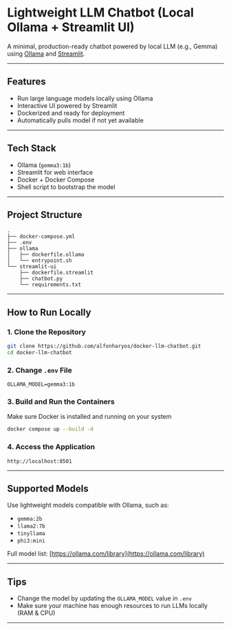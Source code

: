 # Lightweight LLM Chatbot (Local Ollama + Streamlit UI)

A minimal, production-ready chatbot powered by local LLM (e.g., Gemma) using [Ollama](https://ollama.com/) and [Streamlit](https://streamlit.io/).

---

## Features

- Run large language models locally using Ollama
- Interactive UI powered by Streamlit
- Dockerized and ready for deployment
- Automatically pulls model if not yet available

---

## Tech Stack

- Ollama (`gemma3:1b`)
- Streamlit for web interface
- Docker + Docker Compose
- Shell script to bootstrap the model

---

## Project Structure

```
.
├── docker-compose.yml
├── .env
├── ollama
│   ├── dockerfile.ollama
│   └── entrypoint.sh
└── streamlit-ui
    ├── dockerfile.streamlit
    ├── chatbot.py
    └── requirements.txt
```

---

## How to Run Locally

### 1. Clone the Repository

```bash
git clone https://github.com/alfonharyos/docker-llm-chatbot.git
cd docker-llm-chatbot
```

### 2. Change `.env` File

```env
OLLAMA_MODEL=gemma3:1b
```

### 3. Build and Run the Containers

Make sure Docker is installed and running on your system

```bash
docker compose up --build -d
```

### 4. Access the Application

```
http://localhost:8501
```

---

## Supported Models

Use lightweight models compatible with Ollama, such as:

- `gemma:2b`
- `llama2:7b`
- `tinyllama`
- `phi3:mini`

Full model list: [https://ollama.com/library](https://ollama.com/library)

---

## Tips

- Change the model by updating the `OLLAMA_MODEL` value in `.env`
- Make sure your machine has enough resources to run LLMs locally (RAM & CPU)

---



